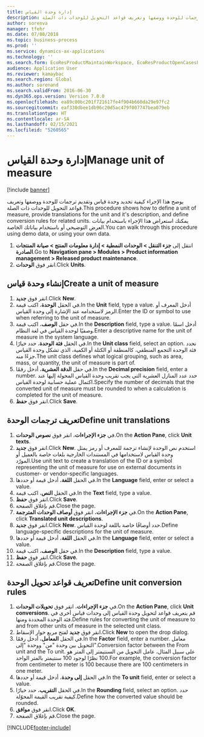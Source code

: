 ```yaml
---
title: إدارة وحدة القياس
description: يوضح هذا الإجراء كيفية تحديد وحدة قياس وتقديم ترجمات للوحدة ووصفها وتعريف قواعد التحويل للوحدات ذات الصلة.
author: sorenva
manager: tfehr
ms.date: 07/08/2018
ms.topic: business-process
ms.prod: ''
ms.service: dynamics-ax-applications
ms.technology: ''
ms.search.form: EcoResProductMaintainWorkspace, EcoResProductOpenCasesFormPart, UnitOfMeasure, UnitOfMeasureReportingTranslation, UnitOfMeasureTranslation, UnitOfMeasureConversion, UnitOfMeasureConversionEditOrCreate, UnitOfMeasureLookup, UnitOfMeasureCalculator, UnitOfMeasureWizard, UnitOfMeasureLookupTest
audience: Application User
ms.reviewer: kamaybac
ms.search.region: Global
ms.author: sorenand
ms.search.validFrom: 2016-06-30
ms.dyn365.ops.version: Version 7.0.0
ms.openlocfilehash: ea89c00bc201f721617fe4f904b660da29e97fc2
ms.sourcegitcommit: eaf330dbee1db96c20d5ac479f007747bea079eb
ms.translationtype: HT
ms.contentlocale: ar-SA
ms.lasthandoff: 02/15/2021
ms.locfileid: "5260565"
---
```

# <a name="manage-unit-of-measure"></a><span data-ttu-id="c2a37-103">إدارة وحدة القياس</span><span class="sxs-lookup"><span data-stu-id="c2a37-103">Manage unit of measure</span></span>

[!include [banner](../../includes/banner.md)]

<span data-ttu-id="c2a37-104">يوضح هذا الإجراء كيفية تحديد وحدة قياس وتقديم ترجمات للوحدة ووصفها وتعريف قواعد التحويل للوحدات ذات الصلة.</span><span class="sxs-lookup"><span data-stu-id="c2a37-104">This procedure shows how to define a unit of measure, provide translations for the unit and it's description, and define conversion rules for related units.</span></span> <span data-ttu-id="c2a37-105">يمكنك استعراض هذا الإجراء باستخدام بيانات العرض التوضيحي أو باستخدام بياناتك الخاصة.</span><span class="sxs-lookup"><span data-stu-id="c2a37-105">You can walk through this procedure using demo data, or using your own data.</span></span>

1. <span data-ttu-id="c2a37-106">انتقل إلى **جزء التنقل > الوحدات النمطية > إدارة معلومات المنتج > صيانة المنتجات الصادرة**.</span><span class="sxs-lookup"><span data-stu-id="c2a37-106">Go to **Navigation pane > Modules > Product information management > Released product maintenance**.</span></span>
2. <span data-ttu-id="c2a37-107">انقر فوق **الوحدات**.</span><span class="sxs-lookup"><span data-stu-id="c2a37-107">Click **Units**.</span></span>

## <a name="create-a-unit-of-measure"></a><span data-ttu-id="c2a37-108">إنشاء وحدة قياس</span><span class="sxs-lookup"><span data-stu-id="c2a37-108">Create a unit of measure</span></span>
1. <span data-ttu-id="c2a37-109">انقر فوق **جديد**.</span><span class="sxs-lookup"><span data-stu-id="c2a37-109">Click **New**.</span></span>
2. <span data-ttu-id="c2a37-110">في الحقل **الوحدة**، اكتب قيمة.</span><span class="sxs-lookup"><span data-stu-id="c2a37-110">In the **Unit** field, type a value.</span></span> <span data-ttu-id="c2a37-111">أدخل المعرف أو الرمز لاستخدامه عند الإشارة إلى وحدة القياس.</span><span class="sxs-lookup"><span data-stu-id="c2a37-111">Enter the ID or symbol to use when referring to the unit of measure.</span></span>  
3. <span data-ttu-id="c2a37-112">في حقل **الوصف**، اكتب قيمة.</span><span class="sxs-lookup"><span data-stu-id="c2a37-112">In the **Description** field, type a value.</span></span> <span data-ttu-id="c2a37-113">أدخل اسمًا وصفيًا لوحدة القياس في لغة النظام.</span><span class="sxs-lookup"><span data-stu-id="c2a37-113">Enter a descriptive name for the unit of measure in the system language.</span></span>  
4. <span data-ttu-id="c2a37-114">في الحقل **فئة الوحدة**، حدد خيارًا.</span><span class="sxs-lookup"><span data-stu-id="c2a37-114">In the **Unit class** field, select an option.</span></span> <span data-ttu-id="c2a37-115">تحدد فئة الوحدة التجمع المنطقي، كالمنطقة أو الكتلة أو الكمية، الذي تشكل وحدة القياس جزءًا منه.</span><span class="sxs-lookup"><span data-stu-id="c2a37-115">The unit class defines what logical grouping, such as area, mass, or quantity, the unit of measure is part of.</span></span>  
5. <span data-ttu-id="c2a37-116">في حقل **الدقة العشرية‬**، أدخل رقمًا.</span><span class="sxs-lookup"><span data-stu-id="c2a37-116">In the **Decimal precision** field, enter a number.</span></span> <span data-ttu-id="c2a37-117">حدد عدد المنازل العشرية التي يجب تقريب وحدة القياس المحولة إليها عند اكتمال عملية حسابية لوحدة القياس.</span><span class="sxs-lookup"><span data-stu-id="c2a37-117">Specify the number of decimals that the converted unit of measure must be rounded to when a calculation is completed for the unit of measure.</span></span>  
6. <span data-ttu-id="c2a37-118">انقر فوق **حفظ**.</span><span class="sxs-lookup"><span data-stu-id="c2a37-118">Click **Save**.</span></span>

## <a name="define-unit-translations"></a><span data-ttu-id="c2a37-119">تعريف ترجمات الوحدة</span><span class="sxs-lookup"><span data-stu-id="c2a37-119">Define unit translations</span></span>
1. <span data-ttu-id="c2a37-120">في **جزء الإجراءات**، انقر فوق **نصوص الوحدات‬**.</span><span class="sxs-lookup"><span data-stu-id="c2a37-120">On the **Action Pane**, click **Unit texts**.</span></span>
2. <span data-ttu-id="c2a37-121">انقر فوق **جديد**.</span><span class="sxs-lookup"><span data-stu-id="c2a37-121">Click **New**.</span></span> <span data-ttu-id="c2a37-122">استخدم نص الوحدة لإنشاء ترجمة للمعرف أو رمز يمثل وحدة القياس لاستخدامها في المستندات الخارجية بلغات خاصة بالعميل أو المورّد.</span><span class="sxs-lookup"><span data-stu-id="c2a37-122">Use unit text to create a translation of the ID or a symbol representing the unit of measure for use on external documents in customer- or vendor-specific languages.</span></span>  
3. <span data-ttu-id="c2a37-123">في الحقل **اللغة**، أدخل قيمة أو حددها.</span><span class="sxs-lookup"><span data-stu-id="c2a37-123">In the **Language** field, enter or select a value.</span></span>
4. <span data-ttu-id="c2a37-124">في الحقل **النص**، اكتب قيمة.</span><span class="sxs-lookup"><span data-stu-id="c2a37-124">In the **Text** field, type a value.</span></span>
5. <span data-ttu-id="c2a37-125">انقر فوق **حفظ**.</span><span class="sxs-lookup"><span data-stu-id="c2a37-125">Click **Save**.</span></span>
6. <span data-ttu-id="c2a37-126">قم بإغلاق الصفحة.</span><span class="sxs-lookup"><span data-stu-id="c2a37-126">Close the page.</span></span>
7. <span data-ttu-id="c2a37-127">في **جزء الإجراءات**، انقر فوق **أوصاف الوحدات المترجمة‬‬**.</span><span class="sxs-lookup"><span data-stu-id="c2a37-127">On the **Action Pane**, click **Translated unit descriptions**.</span></span>
8. <span data-ttu-id="c2a37-128">انقر فوق **جديد**.</span><span class="sxs-lookup"><span data-stu-id="c2a37-128">Click **New**.</span></span> <span data-ttu-id="c2a37-129">حدد أوصافًا خاصة باللغة لوحدة القياس.</span><span class="sxs-lookup"><span data-stu-id="c2a37-129">Define language-specific descriptions for the unit of measure.</span></span>  
9. <span data-ttu-id="c2a37-130">في الحقل **اللغة**، أدخل قيمة أو حددها.</span><span class="sxs-lookup"><span data-stu-id="c2a37-130">In the **Language** field, enter or select a value.</span></span>
10. <span data-ttu-id="c2a37-131">في حقل **الوصف**، اكتب قيمة.</span><span class="sxs-lookup"><span data-stu-id="c2a37-131">In the **Description** field, type a value.</span></span>
11. <span data-ttu-id="c2a37-132">انقر فوق **حفظ**.</span><span class="sxs-lookup"><span data-stu-id="c2a37-132">Click **Save**.</span></span>
12. <span data-ttu-id="c2a37-133">قم بإغلاق الصفحة.</span><span class="sxs-lookup"><span data-stu-id="c2a37-133">Close the page.</span></span>

## <a name="define-unit-conversion-rules"></a><span data-ttu-id="c2a37-134">تعريف قواعد تحويل الوحدة</span><span class="sxs-lookup"><span data-stu-id="c2a37-134">Define unit conversion rules</span></span>
1. <span data-ttu-id="c2a37-135">في **جزء الإجراءات**، انقر فوق **تحويلات الوحدات‬‬**.</span><span class="sxs-lookup"><span data-stu-id="c2a37-135">On the **Action Pane**, click **Unit conversions**.</span></span> <span data-ttu-id="c2a37-136">قم بتعريف قواعد لتحويل وحدة القياس إلى وحدات قياس أخرى في فئة الوحدة المحددة ومنها.</span><span class="sxs-lookup"><span data-stu-id="c2a37-136">Define rules for converting the unit of measure to and from other units of measure in the selected unit class.</span></span>  
2. <span data-ttu-id="c2a37-137">انقر فوق **جديد**  لفتح مربع حوار الإسقاط‬.</span><span class="sxs-lookup"><span data-stu-id="c2a37-137">Click **New** to open the drop dialog.</span></span>
3. <span data-ttu-id="c2a37-138">في الحقل **المعامل‬**، أدخل رقمًا.</span><span class="sxs-lookup"><span data-stu-id="c2a37-138">In the **Factor** field, enter a number.</span></span> <span data-ttu-id="c2a37-139">معامل التحويل بين وحدة "من" ووحدة "إلى".</span><span class="sxs-lookup"><span data-stu-id="c2a37-139">Conversion factor between the From unit and the To unit.</span></span> <span data-ttu-id="c2a37-140">على سبيل المثال، عامل التحويل من السنتيمتر إلى المتر هو 100 نظرًا لوجود 100 سنتيمتر بالمتر الواحد.</span><span class="sxs-lookup"><span data-stu-id="c2a37-140">For example, the conversion factor from centimeter to meter is 100 because there are 100 centimeters in one meter.</span></span>  
4. <span data-ttu-id="c2a37-141">في الحقل **إلى وحدة‬**، أدخل قيمة أو حددها.</span><span class="sxs-lookup"><span data-stu-id="c2a37-141">In the **To unit** field, enter or select a value.</span></span>
5. <span data-ttu-id="c2a37-142">في الحقل **التقريب‬**، حدد خيارًا.</span><span class="sxs-lookup"><span data-stu-id="c2a37-142">In the **Rounding** field, select an option.</span></span> <span data-ttu-id="c2a37-143">حدد كيفية تقريب القيمة المحوّلة.</span><span class="sxs-lookup"><span data-stu-id="c2a37-143">Define how the converted value should be rounded.</span></span>  
6. <span data-ttu-id="c2a37-144">انقر فوق **موافق**.</span><span class="sxs-lookup"><span data-stu-id="c2a37-144">Click **OK**.</span></span>
7. <span data-ttu-id="c2a37-145">قم بإغلاق الصفحة.</span><span class="sxs-lookup"><span data-stu-id="c2a37-145">Close the page.</span></span>



[!INCLUDE[footer-include](../../../includes/footer-banner.md)]
